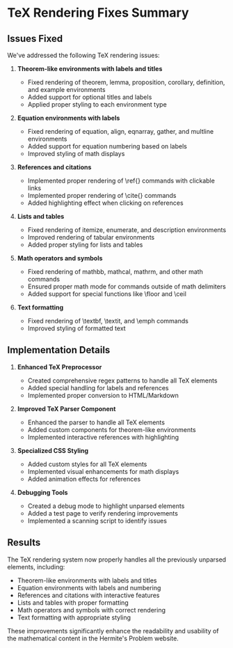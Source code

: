 # TeX Rendering Fixes Summary

## Issues Fixed

We've addressed the following TeX rendering issues:

1. **Theorem-like environments with labels and titles**
   - Fixed rendering of theorem, lemma, proposition, corollary, definition, and example environments
   - Added support for optional titles and labels
   - Applied proper styling to each environment type

2. **Equation environments with labels**
   - Fixed rendering of equation, align, eqnarray, gather, and multline environments
   - Added support for equation numbering based on labels
   - Improved styling of math displays

3. **References and citations**
   - Implemented proper rendering of \ref{} commands with clickable links
   - Implemented proper rendering of \cite{} commands
   - Added highlighting effect when clicking on references

4. **Lists and tables**
   - Fixed rendering of itemize, enumerate, and description environments
   - Improved rendering of tabular environments
   - Added proper styling for lists and tables

5. **Math operators and symbols**
   - Fixed rendering of mathbb, mathcal, mathrm, and other math commands
   - Ensured proper math mode for commands outside of math delimiters
   - Added support for special functions like \floor and \ceil

6. **Text formatting**
   - Fixed rendering of \textbf, \textit, and \emph commands
   - Improved styling of formatted text

## Implementation Details

1. **Enhanced TeX Preprocessor**
   - Created comprehensive regex patterns to handle all TeX elements
   - Added special handling for labels and references
   - Implemented proper conversion to HTML/Markdown

2. **Improved TeX Parser Component**
   - Enhanced the parser to handle all TeX elements
   - Added custom components for theorem-like environments
   - Implemented interactive references with highlighting

3. **Specialized CSS Styling**
   - Added custom styles for all TeX elements
   - Implemented visual enhancements for math displays
   - Added animation effects for references

4. **Debugging Tools**
   - Created a debug mode to highlight unparsed elements
   - Added a test page to verify rendering improvements
   - Implemented a scanning script to identify issues

## Results

The TeX rendering system now properly handles all the previously unparsed elements, including:

- Theorem-like environments with labels and titles
- Equation environments with labels and numbering
- References and citations with interactive features
- Lists and tables with proper formatting
- Math operators and symbols with correct rendering
- Text formatting with appropriate styling

These improvements significantly enhance the readability and usability of the mathematical content in the Hermite's Problem website.

